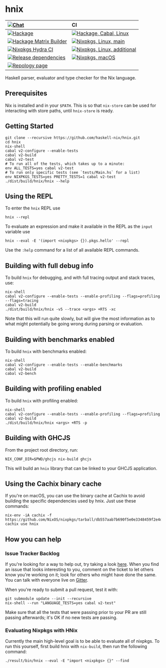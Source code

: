 # hnix

| [![Chat](https://badges.gitter.im/Join%20Chat.svg)](https://gitter.im/haskell-nix/Lobby)                                                                                  | CI                                                                                                                                                                                                                                         |
| :---                                                                                                                                                                     |  :---                                                                                                                                                                                                                                      |
| [![Hackage](https://img.shields.io/hackage/v/hnix?color=%235e5086&label=Latest%20release)](https://hackage.haskell.org/package/hnix)                                      | [![Hackage, Cabal, Linux](https://github.com/haskell-nix/hnix/workflows/Hackage,%20Cabal,%20Linux/badge.svg)](https://github.com/haskell-nix/hnix/actions?query=workflow%3A"Hackage%2C+Cabal%2C+Linux"+branch%3Amaster)                    |
| [![Hackage Matrix Builder](https://img.shields.io/badge/Hackage%20Matrix-Builder-%235e5086)](https://matrix.hackage.haskell.org/package/hnix)                             | [![Nixpkgs, Linux, main](https://github.com/haskell-nix/hnix/workflows/Nixpkgs,%20Linux,%20main/badge.svg)](https://github.com/haskell-nix/hnix/actions?query=workflow%3A%22Nixpkgs%2C+Linux%2C+main%22+branch%3Amaster)                   |
| [![Nixpkgs Hydra CI](https://img.shields.io/badge/Nixpkgs%20Hydra-CI-%234f72bb)](https://hydra.nixos.org/job/nixpkgs/trunk/haskellPackages.hnix.x86_64-linux#tabs-status) | [![Nixpkgs, Linux, additional](https://github.com/haskell-nix/hnix/workflows/Nixpkgs,%20Linux,%20additional/badge.svg)](https://github.com/haskell-nix/hnix/actions?query=workflow%3A%22Nixpkgs%2C+Linux%2C+additional%22+branch%3Amaster) |
| [![Release dependencies](https://img.shields.io/hackage-deps/v/hnix?label=Release%20dependencies)](https://packdeps.haskellers.com/feed?needle=hnix)                      | [![Nixpkgs, macOS](https://github.com/haskell-nix/hnix/workflows/Nixpkgs,%20macOS/badge.svg)](https://github.com/haskell-nix/hnix/actions?query=workflow%3A%22Nixpkgs%2C+macOS%22+branch%3Amaster)                                         |
| [![Repology page](https://img.shields.io/badge/Repology-page-%23005500)](https://repology.org/project/haskell:hnix/versions)                                              | |

Haskell parser, evaluator and type checker for the Nix language.

## Prerequisites

Nix is installed and in your `$PATH`. This is so that `nix-store` can be used
for interacting with store paths, until `hnix-store` is ready.

## Getting Started

```
git clone --recursive https://github.com/haskell-nix/hnix.git
cd hnix
nix-shell
cabal v2-configure --enable-tests
cabal v2-build
cabal v2-test
# To run all of the tests, which takes up to a minute:
env ALL_TESTS=yes cabal v2-test
# To run only specific tests (see `tests/Main.hs` for a list)
env NIXPKGS_TESTS=yes PRETTY_TESTS=1 cabal v2-test
./dist/build/hnix/hnix --help
```

## Using the REPL

To enter the `hnix` REPL use

```
hnix --repl
```

To evaluate an expression and make it available in the REPL
as the `input` variable use

```
hnix --eval -E '(import <nixpkgs> {}).pkgs.hello' --repl
```

Use the `:help` command for a list of all available REPL commands.

## Building with full debug info

To build `hnix` for debugging, and with full tracing output and stack traces,
use:

```
nix-shell
cabal v2-configure --enable-tests --enable-profiling --flags=profiling --flags=tracing
cabal v2-build
./dist/build/hnix/hnix -v5 --trace <args> +RTS -xc
```

Note that this will run quite slowly, but will give the most information as to
what might potentially be going wrong during parsing or evaluation.

## Building with benchmarks enabled

To build `hnix` with benchmarks enabled:

```
nix-shell
cabal v2-configure --enable-tests --enable-benchmarks
cabal v2-build
cabal v2-bench
```

## Building with profiling enabled

To build `hnix` with profiling enabled:

```
nix-shell
cabal v2-configure --enable-tests --enable-profiling --flags=profiling
cabal v2-build
./dist/build/hnix/hnix <args> +RTS -p
```

## Building with GHCJS

From the project root directory, run:

```
NIX_CONF_DIR=$PWD/ghcjs nix-build ghcjs
```

This will build an `hnix` library that can be linked to your GHCJS
application.

## Using the Cachix binary cache

If you're on macOS, you can use the binary cache at Cachix to avoid building
the specific dependencies used by hnix. Just use these commands:

```
nix-env -iA cachix -f https://github.com/NixOS/nixpkgs/tarball/db557aab7b690f5e0e3348459f2e4dc8fd0d9298
cachix use hnix
```

## How you can help

### Issue Tracker Backlog

If you're looking for a way to help out, try taking a look
[here](https://github.com/haskell-nix/hnix/issues?q=is%3Aissue+is%3Aopen+label%3A%22help+wanted%22+no%3Aassignee).
When you find an issue that looks interesting to you, comment on the ticket to
let others know you're working on it; look for others who might have done the
same. You can talk with everyone live on
[Gitter](https://gitter.im/haskell-nix/Lobby).

When you're ready to submit a pull request, test it with:

```
git submodule update --init --recursive
nix-shell --run "LANGUAGE_TESTS=yes cabal v2-test"
```

Make sure that all the tests that were passing prior to your PR are still
passing afterwards; it's OK if no new tests are passing.

### Evaluating Nixpkgs with HNix

Currently the main high-level goal is to be able to evaluate all of nixpkgs. To
run this yourself, first build hnix with `nix-build`, then run the following
command:

```
./result/bin/hnix --eval -E "import <nixpkgs> {}" --find
```
